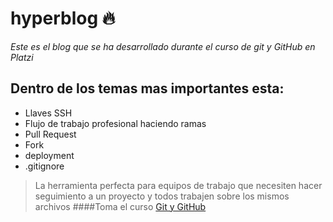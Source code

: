 # hyperblog 🔥
 
*Este es el blog que se ha desarrollado durante el curso de git y GitHub en Platzi* 
## Dentro de los temas mas importantes esta: 
- Llaves SSH 
- Flujo de trabajo profesional haciendo ramas 
- Pull Request 
- Fork 
- deployment 
- .gitignore

>La herramienta perfecta para equipos de trabajo que necesiten hacer seguimiento a un proyecto y todos trabajen sobre los mismos archivos 
####Toma el curso [Git y GitHub](https://platzi.com/clases/git-github/)